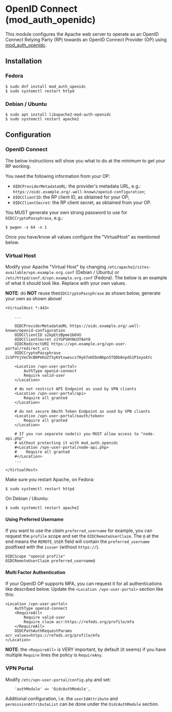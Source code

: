 # OpenID Connect (mod_auth_openidc)

This module configures the Apache web server to operate as an OpenID Connect 
Relying Party (RP) towards an OpenID Connect Provider (OP) using 
[mod_auth_openidc](https://github.com/zmartzone/mod_auth_openidc).

## Installation

### Fedora

```
$ sudo dnf install mod_auth_openidc
$ sudo systemctl restart httpd
```

### Debian / Ubuntu

```
$ sudo apt install libapache2-mod-auth-openidc
$ sudo systemctl restart apache2
```

## Configuration

### OpenID Connect

The below instructions will show you what to do at the _minimum_ to get your
RP working.

You need the following information from your OP:

* `OIDCProviderMetadataURL`: the provider's metadata URL, e.g.: 
  `https://oidc.example.org/.well-known/openid-configuration`;
* `OIDCClientID`: the RP client ID, as obtained for your OP;
* `OIDCClientSecret`: the RP client secret, as obtained from your OP.

You MUST generate your own strong password to use for `OIDCCryptoPassphrase`,
e.g.:

```
$ pwgen -s 64 -n 1
```

Once you have/know all values configure the "VirtualHost" as mentioned below.

### Virtual Host

Modify your Apache "Virtual Host" by changing 
`/etc/apache2/sites-available/vpn.example.org.conf` (Debian / Ubuntu) or 
`/etc/httpd/conf.d/vpn.example.org.conf` (Fedora). The below is an example of
what it should look like. Replace with your own values. 

**NOTE**: do **NOT** reuse the`OIDCCryptoPassphrase` as shown below, generate 
your own as shown above!

```
<VirtualHost *:443>

    ...

    OIDCProviderMetadataURL https://oidc.example.org/.well-known/openid-configuration
    OIDCClientID s2kpEtzBpme1b6VU
    OIDCClientSecret z1YGPSHYHU3T8eY8
    OIDCRedirectURI https://vpn.example.org/vpn-user-portal/redirect_uri
    OIDCCryptoPassphrase 2iSPYVjVeC9cB0PmhUZfSyKVtxwescz7Hyb7oHIbnNbpn5TQDb8npdS1P1oyokYc

    <Location /vpn-user-portal>
        AuthType openid-connect
        Require valid-user
    </Location>

    # do not restrict API Endpoint as used by VPN clients
    <Location /vpn-user-portal/api>
        Require all granted
    </Location>

    # do not secure OAuth Token Endpoint as used by VPN clients
    <Location /vpn-user-portal/oauth/token>
        Require all granted
    </Location> 

    # If you run separete node(s) you MUST allow access to "node-api.php" 
    # without protecting it with mod_auth_openidc
    #<Location /vpn-user-portal/node-api.php>
    #    Require all granted
    #</Location>
    ...

</VirtualHost>
```

Make sure you restart Apache, on Fedora:

```
$ sudo systemctl restart httpd
```

On Debian / Ubuntu:

```
$ sudo systemctl restart apache2
```

#### Using Preferred Username

If you want to use the _claim_ `preferred_username` for example, you can 
request the `profile` scope and set the `OIDCRemoteUserClaim`. The `@` at the 
end means the `REMOTE_USER` field will contain the `preferred_username` 
postfixed with the `issuer` (without `https://`).

```
OIDCScope "openid profile"
OIDCRemoteUserClaim preferred_username@
```

#### Multi Factor Authentication

If your OpenID OP supports MFA, you can request it for all authentications 
like described below. Update the `<Location /vpn-user-portal>` section like 
this:

```
<Location /vpn-user-portal>
    AuthType openid-connect
    <RequireAll>
        Require valid-user
        Require claim acr:https://refeds.org/profile/mfa
    </RequireAll>
    OIDCPathAuthRequestParams acr_values=https://refeds.org/profile/mfa
</Location>
```

**NOTE**: the `<RequireAll>` is VERY important, by default (it seems) if you 
have multiple `Require` lines the policy is `RequireAny`.

### VPN Portal

Modify `/etc/vpn-user-portal/config.php` and set:

```
    'authModule' => 'OidcAuthModule',
```

Additional configuration, i.e. the `userIdAttribute` and 
`permissionAttributeList` can be done under the `OidcAuthModule` section.
